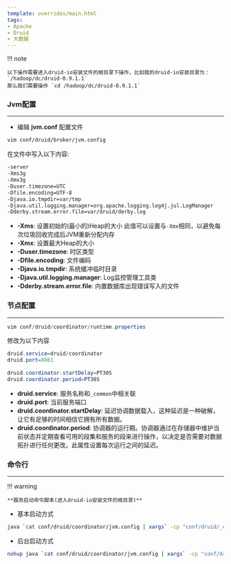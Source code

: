 ```yaml
---
template: overrides/main.html
tags:
- Apache
- Druid
- 大数据
---
```


!!! note

    以下操作需要进入druid-io安装文件的根目录下操作，比如我的druid-io安装目录为： `/hadoop/dc/druid-0.9.1.1`
    那么我们需要操作 `cd /hadoop/dc/druid-0.9.1.1`

### Jvm配置

---

- 编辑 **jvm.conf** 配置文件

```bash
vim conf/druid/broker/jvm.config
```

在文件中写入以下内容:

```bash
-server
-Xms3g
-Xmx3g
-Duser.timezone=UTC
-Dfile.encoding=UTF-8
-Djava.io.tmpdir=var/tmp
-Djava.util.logging.manager=org.apache.logging.log4j.jul.LogManager
-Dderby.stream.error.file=var/druid/derby.log
```

- **-Xms**: 设置初始的(最小的)Heap的大小 此值可以设置与`-Xmx`相同，以避免每次垃圾回收完成后JVM重新分配内存
- **-Xmx**: 设置最大Heap的大小
- **-Duser.timezone**: 时区类型
- **-Dfile.encoding**: 文件编码
- **-Djava.io.tmpdir**: 系统缓冲临时目录
- **-Djava.util.logging.manager**: Log监控管理工具类
- **-Dderby.stream.error.file**: 内置数据库出现错误写入的文件

### 节点配置

---

```java
vim conf/druid/coordinator/runtime.properties
```

修改为以下内容

```java
druid.service=druid/coordinator
druid.port=8081
 
druid.coordinator.startDelay=PT30S
druid.coordinator.period=PT30S
```

- **druid.service**: 服务名称和`_common`中相关联
- **druid.port**: 当前服务端口
- **druid.coordinator.startDelay**: 延迟协调数据载入，这种延迟是一种破解，让它有足够的时间相信它拥有所有数据。
- **druid.coordinator.period**: 协调器的运行期。协调器通过在存储器中维护当前状态并定期查看可用的段集和服务的段来进行操作，以决定是否需要对数据拓扑进行任何更改。此属性设置每次运行之间的延迟。

### 命令行

---

!!! warning

    **服务启动命令脚本(进入druid-io安装文件的根目录)**

- 基本启动方式

```bash
java `cat conf/druid/coordinator/jvm.config | xargs` -cp "conf/druid/_common:conf/druid/coordinator:lib/*" io.druid.cli.Main server coordinator
```

- 后台启动方式

```bash
nohup java `cat conf/druid/coordinator/jvm.config | xargs` -cp "conf/druid/_common:conf/druid/coordinator:lib/*" io.druid.cli.Main server coordinator >coordinator.log 2>&1 &
```
